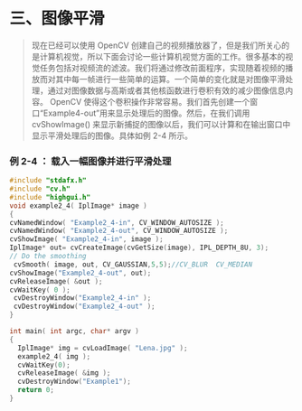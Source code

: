 # 三、图像平滑
      
> 现在已经可以使用 OpenCV 创建自己的视频播放器了，但是我们所关心的是计算机视觉，所以下面会讨论一些计算机视觉方面的工作。很多基本的视觉任务包括对视频流的滤波。我们将通过修改前面程序，实现随着视频的播放而对其中每一帧进行一些简单的运算。一个简单的变化就是对图像平滑处理，通过对图像数据与高斯或者其他核函数进行卷积有效的减少图像信息内容。 OpenCV 使得这个卷积操作非常容易。我们首先创建一个窗口“Example4-out”用来显示处理后的图像。然后，在我们调用cvShowImage() 来显示新捕捉的图像以后，我们可以计算和在输出窗口中显示平滑处理后的图像。具体如例 2-4 所示。 

### 例 2-4 ： 载入一幅图像并进行平滑处理 
```cpp
#include "stdafx.h"
#include "cv.h"
#include "highgui.h"
void example2_4( IplImage* image )
{
cvNamedWindow( "Example2_4-in", CV_WINDOW_AUTOSIZE );
cvNamedWindow( "Example2_4-out", CV_WINDOW_AUTOSIZE );
cvShowImage( "Example2_4-in", image );
IplImage* out= cvCreateImage(cvGetSize(image), IPL_DEPTH_8U, 3);
// Do the smoothing
 cvSmooth( image, out, CV_GAUSSIAN,5,5);//CV_BLUR  CV_MEDIAN
cvShowImage("Example2_4-out", out);
cvReleaseImage( &out );
cvWaitKey( 0 ); 
 cvDestroyWindow("Example2_4-in" );
 cvDestroyWindow("Example2_4-out" );
}

int main( int argc, char* argv )
{
  IplImage* img = cvLoadImage( "Lena.jpg" );
  example2_4( img );
  cvWaitKey(0);
  cvReleaseImage( &img );
  cvDestroyWindow("Example1");
  return 0;
}
```
